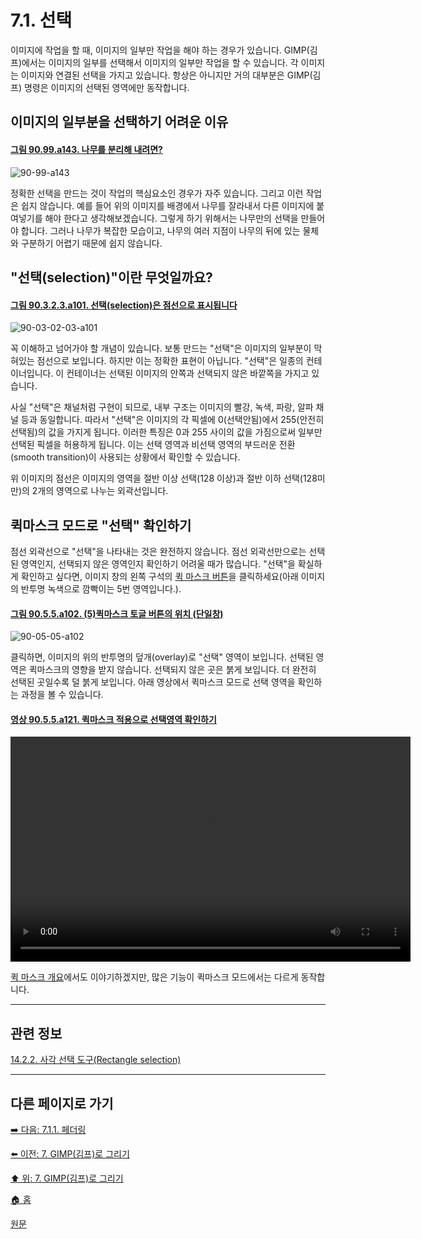 # 7.1. 선택
이미지에 작업을 할 때, 이미지의 일부만 작업을 해야 하는 경우가 있습니다. GIMP(김프)에서는 이미지의 일부를 선택해서 이미지의 일부만 작업을 할 수 있습니다. 각 이미지는 이미지와 연결된 선택을 가지고 있습니다. 항상은 아니지만 거의 대부분은 GIMP(김프) 명령은 이미지의 선택된 영역에만 동작합니다.

## 이미지의 일부분을 선택하기 어려운 이유

<a id="90-99-a143"></a>

#### [그림 90.99.a143. 나무를 분리해 내려면?](./90-99-etc.md#90-99-a143)
![90-99-a143](https://github.com/wonder13662/gimp/assets/15767104/0af946f2-3d94-464d-80f9-7da3d4858916)

정확한 선택을 만드는 것이 작업의 핵심요소인 경우가 자주 있습니다. 그리고 이런 작업은 쉽지 않습니다. 예를 들어 위의 이미지를 배경에서 나무를 잘라내서 다른 이미지에 붙여넣기를 해야 한다고 생각해보겠습니다. 그렇게 하기 위해서는 나무만의 선택을 만들어야 합니다. 그러나 나무가 복잡한 모습이고, 나무의 여러 지점이 나무의 뒤에 있는 물체와 구분하기 어렵기 때문에 쉽지 않습니다.

## "선택(selection)"이란 무엇일까요?

<a id="90-03-02-03-a101"></a>

#### [그림 90.3.2.3.a101. 선택(selection)은 점선으로 표시됩니다](./90-03-02-03-rectangle_select.md#90-03-02-03-a101)
![90-03-02-03-a101](https://github.com/wonder13662/gimp/assets/15767104/2c93d29c-8a0f-492b-8b82-75f14ce0809e)

꼭 이해하고 넘어가야 할 개념이 있습니다. 보통 만드는 "선택"은 이미지의 일부분이 막혀있는 점선으로 보입니다. 하지만 이는 정확한 표현이 아닙니다. "선택"은 일종의 컨테이너입니다. 이 컨테이너는 선택된 이미지의 안쪽과 선택되지 않은 바깥쪽을 가지고 있습니다.

사실 "선택"은 채널처럼 구현이 되므로, 내부 구조는 이미지의 빨강, 녹색, 파랑, 알파 채널 등과 동일합니다. 따라서 "선택"은 이미지의 각 픽셀에 0(선택안됨)에서 255(안전히 선택됨)의 값을 가지게 됩니다. 이러한 특징은 0과 255 사이의 값을 가짐으로써 일부만 선택된 픽셀을 허용하게 됩니다. 이는 선택 영역과 비선택 영역의 부드러운 전환(smooth transition)이 사용되는 상황에서 확인할 수 있습니다.

위 이미지의 점선은 이미지의 영역을 절반 이상 선택(128 이상)과 절반 이하 선택(128미만)의 2개의 영역으로 나누는 외곽선입니다.

## 퀵마스크 모드로 "선택" 확인하기 

점선 외곽선으로 "선택"을 나타내는 것은 완전하지 않습니다. 점선 외곽선만으로는 선택된 영역인지, 선택되지 않은 영역인지 확인하기 어려울 때가 많습니다. "선택"을 확실하게 확인하고 싶다면, 이미지 창의 왼쪽 구석의 [퀵 마스크 버튼](./07-03-00-the-quickmask.md)을 클릭하세요(아래 이미지의 반투명 녹색으로 깜빡이는 5번 영역입니다.).

<a id="90-05-05-a102"></a>

#### [그림 90.5.5.a102. (5)퀵마스크 토글 버튼의 위치 (단일창)](./90-05-05-quickmask_toggle.md#90-05-05-a102)
![90-05-05-a102](https://github.com/wonder13662/gimp/assets/15767104/64879a12-f3e5-47ad-94da-f47653824bc6)

클릭하면, 이미지의 위의 반투명의 덮개(overlay)로 "선택" 영역이 보입니다. 선택된 영역은 퀵마스크의 영향을 받지 않습니다. 선택되지 않은 곳은 붉게 보입니다. 더 완전히 선택된 곳일수록 덜 붉게 보입니다. 아래 영상에서 퀵마스크 모드로 선택 영역을 확인하는 과정을 볼 수 있습니다.

<a id="90-05-05-a121"></a>

#### [영상 90.5.5.a121. 퀵마스크 적용으로 선택영역 확인하기](./90-05-05-quickmask_toggle.md#90-05-05-a121)
<video controls="controls" width="640" height="360" environment="MacOS:Sonoma 14.2.1 GIMP 2.10.36" src="https://github.com/wonder13662/gimp/assets/15767104/ecb7111d-e19d-4959-bd35-65dd55af06a0"></video>

[퀵 마스크 개요](./07-03-01-overview.md)에서도 이야기하겠지만, 많은 기능이 퀵마스크 모드에서는 다르게 동작합니다.

***

## 관련 정보

[14.2.2. 사각 선택 도구(Rectangle selection)](./14-02-02-00-rectangle-selection.md)

***

## 다른 페이지로 가기
[➡️ 다음: 7.1.1. 페더링](./07-01-01-feathering.md)

[⬅️ 이전: 7. GIMP(김프)로 그리기](./07-00-painting-with-gimp.md)

[⬆️ 위: 7. GIMP(김프)로 그리기](./07-00-painting-with-gimp.md)

[🏠 홈](./00-home.md)

[원문](https://docs.gimp.org/2.10/ko/gimp-painting.html#gimp-concepts-selection)